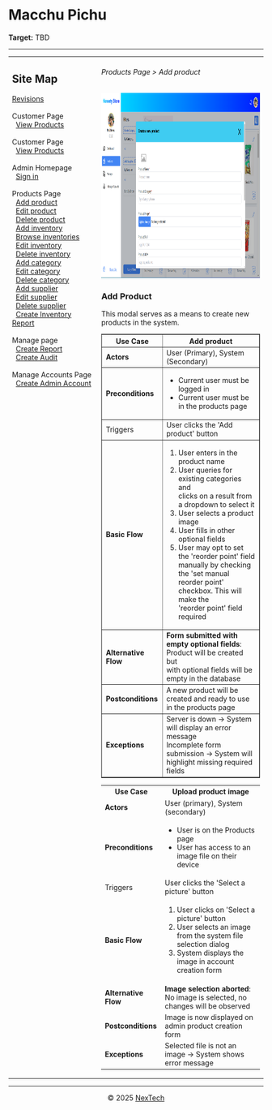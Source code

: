 # Macchu Pichu

**Target:** TBD

---

<table>
  <tr>
    <td valign="top" style="width: 35%;">
          <h2>Site Map</h2>
          <a href="./readme.md">Revisions</a><br><br>
          Customer Page<br>
          &nbsp;&nbsp;<a href="./docs/viewproducts.md">View Products</a><br><br>     
          Customer Page<br>
          &nbsp;&nbsp;<a href="./docs/viewproducts.md">View Products</a><br><br>
          Admin Homepage<br>
          &nbsp;&nbsp;<a href="./docs/sign-in.md">Sign in</a><br><br>
          Products Page<br>
          &nbsp;&nbsp;<a href="./docs/add-product.md">Add product</a><br>
          &nbsp;&nbsp;<a href="./docs/edit-product.md">Edit product</a><br>
          &nbsp;&nbsp;<a href="./docs/delete-product.md">Delete product</a><br>
          &nbsp;&nbsp;<a href="./docs/add-inventory.md">Add inventory</a><br>
          &nbsp;&nbsp;<a href="./docs/browse-inventories.md">Browse inventories</a><br>
          &nbsp;&nbsp;<a href="./docs/edit-inventory.md">Edit inventory</a><br>
          &nbsp;&nbsp;<a href="./docs/delete-inventory.md">Delete inventory</a><br>
          &nbsp;&nbsp;<a href="./docs/add-category.md">Add category</a><br>
          &nbsp;&nbsp;<a href="./docs/edit-category.md">Edit category</a><br>
          &nbsp;&nbsp;<a href="./docs/delete-category.md">Delete category</a><br>
          &nbsp;&nbsp;<a href="./docs/add-supplier.md">Add supplier</a><br>
          &nbsp;&nbsp;<a href="./docs/edit-supplier.md">Edit supplier</a><br>
          &nbsp;&nbsp;<a href="./docs/delete-supplier.md">Delete supplier</a><br>
          &nbsp;&nbsp;<a href="./docs/create-inventory-report.md">Create Inventory Report</a><br><br>
          Manage page<br>
          &nbsp;&nbsp;<a href="./docs/create-report.md">Create Report</a><br>
          &nbsp;&nbsp;<a href="./docs/create-audit.md">Create Audit</a><br><br>
          Manage Accounts Page<br>
          &nbsp;&nbsp;<a href="./docs/create-admin-account.md">Create Admin Account</a><br><br>
        </td>
        <td valign="top" >
      <h6> Products Page > Add product </h6>
        <img src = "./mock-ups/add-product.png" width='720' height='365'/>
      <h3>Add Product</h3>
      <p>This modal serves as a means to create new products in the system.</p>
      <table border="1">
        <tr>
          <th>Use Case</th>
          <th>Add product</th>
        </tr>
        <tr>
          <td><b>Actors</b></td>
          <td>User (Primary), System (Secondary)</td>
        </tr>
        <tr>
          <td><b>Preconditions</b></td>
          <td><ul>
            <li>Current user must be logged in</li>
              <li>Current user must be in the products page</li>
          </ul>
          </td>
        </tr>
        <tr>
          <td>Triggers</td>
          <td>User clicks the 'Add product' button</td>
        </tr>
        <tr>
          <td><b>Basic Flow</b></td>
          <td>
            <ol>
              <li>User enters in the product name</li>
              <li>User queries for existing categories and <br>clicks on a result from a dropdown to select it</li>
              <li>User selects a product image</li>
              <li>User fills in other optional fields</li>
              <li>User may opt to set the 'reorder point' field manually by checking<br> the 'set manual reorder point' checkbox. This will make the <br>'reorder point' field required</li>
            </ol>
          </td>
        </tr>
        <tr>
          <td><b>Alternative Flow</b></td>
          <td>
            <strong>Form submitted with empty optional fields</strong>: Product will be created but <br> with optional fields will be empty in the database
          </td>
        </tr>
        <tr>
          <td><b>Postconditions</b></td>
          <td>
            A new product will be created and ready to use in the products page
          </td>
        </tr>
        <tr>
          <td><b>Exceptions</b></td>
          <td>Server is down → System will display an error message<br>
           Incomplete form submission → System will highlight missing required fields
          </td>
        </tr>
        </table>
        <table>
        <tr>
          <th>Use Case</th>
          <th>Upload product image</th>
        </tr>
        <tr>
          <td><b>Actors</b></td>
          <td>User (primary), System (secondary)</td>
        </tr>
        <tr>
          <td><b>Preconditions</b></td>
          <td>
            <ul>
              <li>User is on the Products page</li>
              <li>User has access to an image file on their device</li>
            </ul>
          </td>
        </tr>
        <tr>
          <td>Triggers</td>
          <td>User clicks the 'Select a picture' button</td>
        </tr>
        <tr>
          <td><b>Basic Flow</b></td>
          <td>
            <ol>
              <li>User clicks on 'Select a picture' button</li>
              <li>User selects an image from the system file selection dialog</li>
              <li>System displays the image in account creation form</li>
            </ol>
          </td>
        </tr>
        <tr>
          <td><b>Alternative Flow</b></td>
          <td><strong>Image selection aborted</strong>: No image is selected, no changes will be observed<br>
          </td>
        </tr>
        <tr>
          <td><b>Postconditions</b></td>
          <td>Image is now displayed on admin product creation form</td>
        </tr>
        <tr>
          <td><b>Exceptions</b></td>
          <td>Selected file is not an image → System shows error message</td>
        </tr>
        </table>
    </td>
  </tr>
</table>

---

<div align="center">
  © 2025 <a href="#">NexTech</a>
</div>
